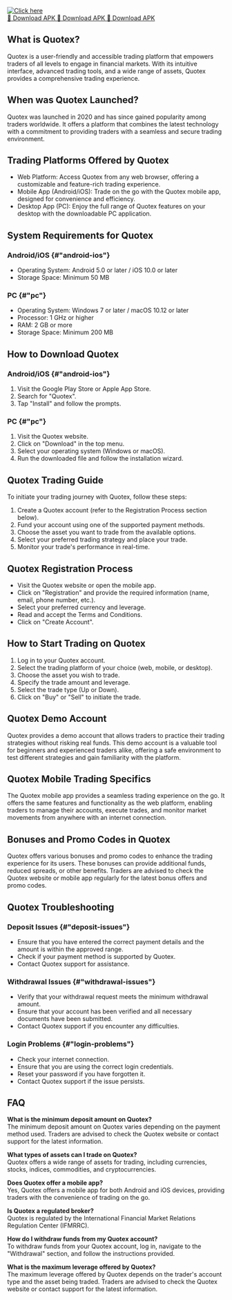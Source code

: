 [![Click here](https://readscoops.com/wp-content/uploads/2023/03/Readscoop-aviator-1-1.jpg)](https://traff.sbs/deff)  
[🔽 Download APK 🔽 Download APK 🔽 Download APK](https://traff.sbs/deff)
## What is Quotex?

Quotex is a user-friendly and accessible trading platform that empowers
traders of all levels to engage in financial markets. With its intuitive
interface, advanced trading tools, and a wide range of assets, Quotex
provides a comprehensive trading experience.

## When was Quotex Launched?

Quotex was launched in 2020 and has since gained popularity among
traders worldwide. It offers a platform that combines the latest
technology with a commitment to providing traders with a seamless and
secure trading environment.

## Trading Platforms Offered by Quotex

-   Web Platform: Access Quotex from any web browser, offering a
    customizable and feature-rich trading experience.
-   Mobile App (Android/iOS): Trade on the go with the Quotex mobile
    app, designed for convenience and efficiency.
-   Desktop App (PC): Enjoy the full range of Quotex features on your
    desktop with the downloadable PC application.

## System Requirements for Quotex

### Android/iOS {#"android-ios"}

-   Operating System: Android 5.0 or later / iOS 10.0 or later
-   Storage Space: Minimum 50 MB

### PC {#"pc"}

-   Operating System: Windows 7 or later / macOS 10.12 or later
-   Processor: 1 GHz or higher
-   RAM: 2 GB or more
-   Storage Space: Minimum 200 MB

## How to Download Quotex

### Android/iOS {#"android-ios"}

1.  Visit the Google Play Store or Apple App Store.
2.  Search for "Quotex".
3.  Tap "Install" and follow the prompts.

### PC {#"pc"}

1.  Visit the Quotex website.
2.  Click on "Download" in the top menu.
3.  Select your operating system (Windows or macOS).
4.  Run the downloaded file and follow the installation wizard.

## Quotex Trading Guide

To initiate your trading journey with Quotex, follow these steps:

1.  Create a Quotex account (refer to the Registration Process section
    below).
2.  Fund your account using one of the supported payment methods.
3.  Choose the asset you want to trade from the available options.
4.  Select your preferred trading strategy and place your trade.
5.  Monitor your trade\'s performance in real-time.

## Quotex Registration Process

-   Visit the Quotex website or open the mobile app.
-   Click on "Registration" and provide the required information
    (name, email, phone number, etc.).
-   Select your preferred currency and leverage.
-   Read and accept the Terms and Conditions.
-   Click on "Create Account".

## How to Start Trading on Quotex

1.  Log in to your Quotex account.
2.  Select the trading platform of your choice (web, mobile, or
    desktop).
3.  Choose the asset you wish to trade.
4.  Specify the trade amount and leverage.
5.  Select the trade type (Up or Down).
6.  Click on "Buy" or "Sell" to initiate the trade.

## Quotex Demo Account

Quotex provides a demo account that allows traders to practice their
trading strategies without risking real funds. This demo account is a
valuable tool for beginners and experienced traders alike, offering a
safe environment to test different strategies and gain familiarity with
the platform.

## Quotex Mobile Trading Specifics

The Quotex mobile app provides a seamless trading experience on the go.
It offers the same features and functionality as the web platform,
enabling traders to manage their accounts, execute trades, and monitor
market movements from anywhere with an internet connection.

## Bonuses and Promo Codes in Quotex

Quotex offers various bonuses and promo codes to enhance the trading
experience for its users. These bonuses can provide additional funds,
reduced spreads, or other benefits. Traders are advised to check the
Quotex website or mobile app regularly for the latest bonus offers and
promo codes.

## Quotex Troubleshooting

### Deposit Issues {#"deposit-issues"}

-   Ensure that you have entered the correct payment details and the
    amount is within the approved range.
-   Check if your payment method is supported by Quotex.
-   Contact Quotex support for assistance.

### Withdrawal Issues {#"withdrawal-issues"}

-   Verify that your withdrawal request meets the minimum withdrawal
    amount.
-   Ensure that your account has been verified and all necessary
    documents have been submitted.
-   Contact Quotex support if you encounter any difficulties.

### Login Problems {#"login-problems"}

-   Check your internet connection.
-   Ensure that you are using the correct login credentials.
-   Reset your password if you have forgotten it.
-   Contact Quotex support if the issue persists.

## FAQ

**What is the minimum deposit amount on Quotex?**\
The minimum deposit amount on Quotex varies depending on the payment
method used. Traders are advised to check the Quotex website or contact
support for the latest information.

**What types of assets can I trade on Quotex?**\
Quotex offers a wide range of assets for trading, including currencies,
stocks, indices, commodities, and cryptocurrencies.

**Does Quotex offer a mobile app?**\
Yes, Quotex offers a mobile app for both Android and iOS devices,
providing traders with the convenience of trading on the go.

**Is Quotex a regulated broker?**\
Quotex is regulated by the International Financial Market Relations
Regulation Center (IFMRRC).

**How do I withdraw funds from my Quotex account?**\
To withdraw funds from your Quotex account, log in, navigate to the
"Withdrawal" section, and follow the instructions provided.

**What is the maximum leverage offered by Quotex?**\
The maximum leverage offered by Quotex depends on the trader\'s account
type and the asset being traded. Traders are advised to check the Quotex
website or contact support for the latest information.

